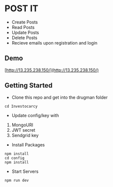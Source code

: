 # POST IT

* Create Posts
* Read Posts
* Update Posts
* Delete Posts
* Recieve emails upon registration and login

## Demo
[http://13.235.238.150/](http://13.235.238.150/)

## Getting Started

* Clone this repo and get into the drugman folder

```
cd Investocarcy
```

* Update config/key with
1. MongoURI
2. JWT secret
3. Sendgrid key

* Install Packages

```
npm install
cd config
npm install
```

* Start Servers

```
npm run dev
```